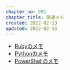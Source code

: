 ```yaml
---
chapter_no: 991
chapter_title: 関連メモ
created: 2022-02-13
updated: 2022-02-13
---
```

- [Rubyのメモ]({{link_to_it_ruby}})
- [Pythonのメモ]({{link_to_it_python}})
- [PowerShellのメモ]({{link_to_it_powershell}})